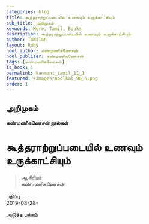 ```yaml
---
categories: blog
title: கூத்தராற்றுப்படையில் உணவும் உருக்காட்சியும்
sub_title: அறிமுகம்
keywords: More, Tamil, Books
description: கூத்தராற்றுப்படையில் உணவும் உருக்காட்சியும்
author: Tamilan
layout: Ruby
nool_author: கண்மணிகணேசன்
nool_publiser: கண்மணிகணேசன்
tags: [கண்மணிகணேசன்]
is_book: 1
permalink: kanmani_tamil_11_1
featured: /images/noolkal_96_6.png
order: 1
---
```



## அறிமுகம்

**கண்மணிகணேசன் நூல்கள்**

# கூத்தராற்றுப்படையில் உணவும் உருக்காட்சியும்

> ஆசிரியர்  
>  **கண்மணிகணேசன்**

பதிப்பு  
2019-08-28-

[அடுத்த பக்கம்](kanmani_tamil_11_2)
